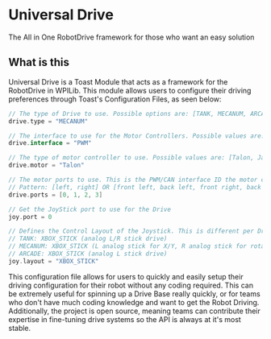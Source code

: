 # Universal Drive
The All in One RobotDrive framework for those who want an easy solution

## What is this
Universal Drive is a Toast Module that acts as a framework for the RobotDrive in WPILib. This module allows users to configure their driving preferences through Toast's Configuration Files, as seen below:
```groovy
// The type of Drive to use. Possible options are: [TANK, MECANUM, ARCADE]
drive.type = "MECANUM"

// The interface to use for the Motor Controllers. Possible values are: [PWM, CAN]
drive.interface = "PWM"

// The type of motor controller to use. Possible values are: [Talon, Jaguar, Victor, Victor SP]
drive.motor = "Talon"

// The motor ports to use. This is the PWM/CAN interface ID the motor controller is attached to.
// Pattern: [left, right] OR [front left, back left, front right, back right]
drive.ports = [0, 1, 2, 3]

// Get the JoyStick port to use for the Drive
joy.port = 0

// Defines the Control Layout of the Joystick. This is different per Drive Type.
// TANK: XBOX_STICK (analog L/R stick drive)
// MECANUM: XBOX_STICK (L analog stick for X/Y, R analog stick for rotation)
// ARCADE: XBOX_STICK (analog L stick drive)
joy.layout = "XBOX_STICK"
```

This configuration file allows for users to quickly and easily setup their driving configuration for their robot without any coding required. This can be extremely useful for spinning up a Drive Base really quickly, or for teams who don't have much coding knowledge and want to get the Robot Driving. Additionally, the project is open source, meaning teams can contribute their expertise in fine-tuning drive systems so the API is always at it's most stable.
